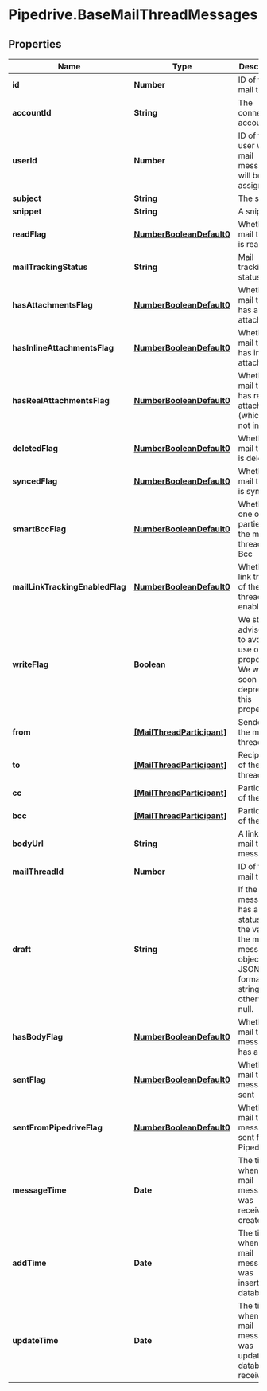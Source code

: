 # Pipedrive.BaseMailThreadMessages

## Properties

Name | Type | Description | Notes
------------ | ------------- | ------------- | -------------
**id** | **Number** | ID of the mail thread | [optional] 
**accountId** | **String** | The connection account ID | [optional] 
**userId** | **Number** | ID of the user whom mail message will be assigned to | [optional] 
**subject** | **String** | The subject | [optional] 
**snippet** | **String** | A snippet | [optional] 
**readFlag** | [**NumberBooleanDefault0**](NumberBooleanDefault0.md) | Whether the mail thread is read | [optional] 
**mailTrackingStatus** | **String** | Mail tracking status | [optional] 
**hasAttachmentsFlag** | [**NumberBooleanDefault0**](NumberBooleanDefault0.md) | Whether the mail thread has an attachment | [optional] 
**hasInlineAttachmentsFlag** | [**NumberBooleanDefault0**](NumberBooleanDefault0.md) | Whether the mail thread has inline attachments | [optional] 
**hasRealAttachmentsFlag** | [**NumberBooleanDefault0**](NumberBooleanDefault0.md) | Whether the mail thread has real attachments (which are not inline) | [optional] 
**deletedFlag** | [**NumberBooleanDefault0**](NumberBooleanDefault0.md) | Whether the mail thread is deleted | [optional] 
**syncedFlag** | [**NumberBooleanDefault0**](NumberBooleanDefault0.md) | Whether the mail thread is synced | [optional] 
**smartBccFlag** | [**NumberBooleanDefault0**](NumberBooleanDefault0.md) | Whether one of the parties of the mail thread is Bcc | [optional] 
**mailLinkTrackingEnabledFlag** | [**NumberBooleanDefault0**](NumberBooleanDefault0.md) | Whether the link tracking of the mail thread is enabled | [optional] 
**writeFlag** | **Boolean** | We strongly advise you to avoid the use of this property. We will soon deprecate this property | [optional] 
**from** | [**[MailThreadParticipant]**](MailThreadParticipant.md) | Senders of the mail thread | [optional] 
**to** | [**[MailThreadParticipant]**](MailThreadParticipant.md) | Recipients of the mail thread | [optional] 
**cc** | [**[MailThreadParticipant]**](MailThreadParticipant.md) | Participants of the Cc | [optional] 
**bcc** | [**[MailThreadParticipant]**](MailThreadParticipant.md) | Participants of the Bcc | [optional] 
**bodyUrl** | **String** | A link to the mail thread message | [optional] 
**mailThreadId** | **Number** | ID of the mail thread | [optional] 
**draft** | **String** | If the mail message has a draft status then the value is the mail message object as JSON formatted string, otherwise null. | [optional] 
**hasBodyFlag** | [**NumberBooleanDefault0**](NumberBooleanDefault0.md) | Whether the mail thread message has a body | [optional] 
**sentFlag** | [**NumberBooleanDefault0**](NumberBooleanDefault0.md) | Whether the mail thread message is sent | [optional] 
**sentFromPipedriveFlag** | [**NumberBooleanDefault0**](NumberBooleanDefault0.md) | Whether the mail thread message is sent from Pipedrive | [optional] 
**messageTime** | **Date** | The time when the mail message was received or created | [optional] 
**addTime** | **Date** | The time when the mail message was inserted to database | [optional] 
**updateTime** | **Date** | The time when the mail message was updated in database received | [optional] 


